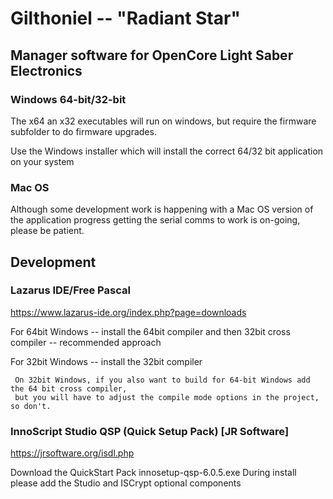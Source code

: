 # Gilthoniel -- "Radiant Star"

## Manager software for OpenCore Light Saber Electronics

### Windows 64-bit/32-bit
The x64 an x32 executables will run on windows, but require the firmware subfolder
to do firmware upgrades.

Use the Windows installer which will install the correct 64/32 bit application on your system

### Mac OS
Although some development work is happening with a Mac OS version of the application 
progress getting the serial comms to work is on-going, please be patient.


## Development

### Lazarus IDE/Free Pascal
  https://www.lazarus-ide.org/index.php?page=downloads
  
  For 64bit Windows
  -- install the 64bit compiler and then 32bit cross compiler -- recommended approach
  
  For 32bit Windows
  -- install the 32bit compiler
  
     On 32bit Windows, if you also want to build for 64-bit Windows add the 64 bit cross compiler,
     but you will have to adjust the compile mode options in the project, so don't.

### InnoScript Studio QSP (Quick Setup Pack) [JR Software]
  https://jrsoftware.org/isdl.php
  
  Download the QuickStart Pack innosetup-qsp-6.0.5.exe
  During install please add the Studio and ISCrypt optional components
